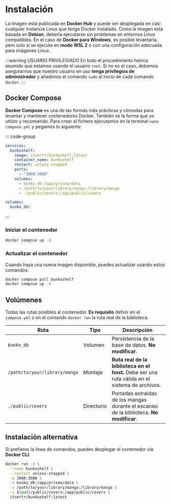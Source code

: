 # Instalación

La imagen está publicada en **Docker Hub** y puede ser desplegada en casi cualquier instancia Linux que tenga Docker instalado. Como la imagen está basada en **Debian**, debería ejecutarse sin problemas en entornos Linux compatibles. En el caso de **Docker para Windows**, es posible levantarla, pero solo si se ejecuta en **modo WSL 2** o con una configuración adecuada para imágenes Linux.

:::warning USUARIO PRIVILEGIADO
En todo el procedimiento hemos asumido que estamos usando el usuario `root`. Si no es el caso, debemos asegurarnos que nuestro usuario en uso **tenga privilegios de administrador** y añadimos el comando `sudo` al inicio de cada comando `docker`.
:::

## Docker Compose

**Docker Compose** es una de las formás más prácticas y cómodas para levantar y mantener contenedores Docker. También es la forma que yo utilizo y recomiendo. Para crear el fichero ejecutamos en la terminal `nano compose.yml` y pegamos lo siguiente:

::: code-group

```yaml [compose.yml]
services:
  bunkoshelf:
    image: itsmrtr/bunkoshelf:latest
    container_name: bunkoshelf
    restart: unless-stopped
    ports:
      - "3000:3000"
    volumes:
      - bunko_db:/app/prisma/data
      - /path/to/your/library/manga:/library/manga
      - ./public/covers:/app/public/covers

volumes:
  bunko_db:
```

:::

### Iniciar el contenedor

```bash
docker compose up -d
```

### Actualizar el contenedor

Cuando haya una nueva imagen disponible, puedes actualizar usando estos comandos:

```bash
docker compose pull bunkoshelf
docker compose up -d
```

## Volúmenes

Todas las rutas posibles al contenedor. **Es requisito** definir en el `compose.yml` o en el comando `docker run` la ruta real de la biblioteca.

| Ruta                          | Tipo       | Descripción                                                                                    |
| ----------------------------- | ---------- | ---------------------------------------------------------------------------------------------- |
| `bunko_db`                    | Volumen    | Persistencia de la base de datos. **No modificar**.                                            |
| `/path/to/your/library/manga` | Montaje    | **Ruta real de la biblioteca en el host.** Debe ser una ruta válida en el sistema de archivos. |
| `./public/covers`             | Directorio | Portadas extraídas de los mangas durante el escaneo de la biblioteca. **No modificar**.        |

## Instalación alternativa

Si prefieres la línea de comandos, puedes desplegar el contenedor vía **Docker CLI**:

```bash
docker run -d \
  --name bunkoshelf \
  --restart unless-stopped \
  -p 3000:3000 \
  -v bunko_db:/app/prisma/data \
  -v /path/to/your/library/manga:/library/manga \
  -v $(pwd)/public/covers:/app/public/covers \
  itsmrtr/bunkoshelf:latest
```
